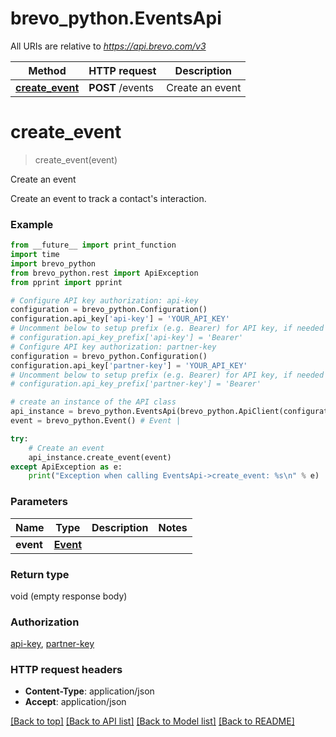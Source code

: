 # brevo_python.EventsApi

All URIs are relative to *https://api.brevo.com/v3*

Method | HTTP request | Description
------------- | ------------- | -------------
[**create_event**](EventsApi.md#create_event) | **POST** /events | Create an event


# **create_event**
> create_event(event)

Create an event

Create an event to track a contact's interaction.

### Example
```python
from __future__ import print_function
import time
import brevo_python
from brevo_python.rest import ApiException
from pprint import pprint

# Configure API key authorization: api-key
configuration = brevo_python.Configuration()
configuration.api_key['api-key'] = 'YOUR_API_KEY'
# Uncomment below to setup prefix (e.g. Bearer) for API key, if needed
# configuration.api_key_prefix['api-key'] = 'Bearer'
# Configure API key authorization: partner-key
configuration = brevo_python.Configuration()
configuration.api_key['partner-key'] = 'YOUR_API_KEY'
# Uncomment below to setup prefix (e.g. Bearer) for API key, if needed
# configuration.api_key_prefix['partner-key'] = 'Bearer'

# create an instance of the API class
api_instance = brevo_python.EventsApi(brevo_python.ApiClient(configuration))
event = brevo_python.Event() # Event | 

try:
    # Create an event
    api_instance.create_event(event)
except ApiException as e:
    print("Exception when calling EventsApi->create_event: %s\n" % e)
```

### Parameters

Name | Type | Description  | Notes
------------- | ------------- | ------------- | -------------
 **event** | [**Event**](Event.md)|  | 

### Return type

void (empty response body)

### Authorization

[api-key](../README.md#api-key), [partner-key](../README.md#partner-key)

### HTTP request headers

 - **Content-Type**: application/json
 - **Accept**: application/json

[[Back to top]](#) [[Back to API list]](../README.md#documentation-for-api-endpoints) [[Back to Model list]](../README.md#documentation-for-models) [[Back to README]](../README.md)

